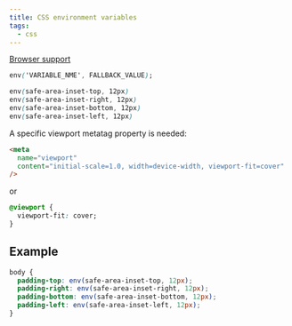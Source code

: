 ```yaml
---
title: CSS environment variables
tags:
  - css
---
```


[Browser support](https://caniuse.com/#feat=css-env-function)

```css
env('VARIABLE_NME', FALLBACK_VALUE);

env(safe-area-inset-top, 12px)
env(safe-area-inset-right, 12px)
env(safe-area-inset-bottom, 12px)
env(safe-area-inset-left, 12px)
```

A specific viewport metatag property is needed:

```html
<meta
  name="viewport"
  content="initial-scale=1.0, width=device-width, viewport-fit=cover"
/>
```

or

```css
@viewport {
  viewport-fit: cover;
}
```

## Example

```css
body {
  padding-top: env(safe-area-inset-top, 12px);
  padding-right: env(safe-area-inset-right, 12px);
  padding-bottom: env(safe-area-inset-bottom, 12px);
  padding-left: env(safe-area-inset-left, 12px);
}
```
